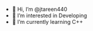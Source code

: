 - 👋 Hi, I’m @jtareen440
- 👀 I’m interested in Developing
- 🌱 I’m currently learning C++

<!---
jtareen440/jtareen440 is a ✨ special ✨ repository because its `README.md` (this file) appears on your GitHub profile.
You can click the Preview link to take a look at your changes.
--->
